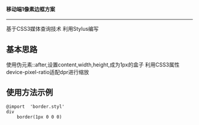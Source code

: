 ####  移动端1像素边框方案
---
基于CSS3媒体查询技术
利用Stylus编写

## 基本思路
使用伪元素::after,设置content,width,height,成为1px的盒子
利用CSS3属性device-pixel-ratio适配dpr进行缩放

## 使用方法示例
```Stylus
@import  'border.styl'
div
	border(1px 0 0 0)

```